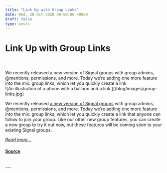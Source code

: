 ```yaml
---
title: "Link Up with Group Links"
date: Wed, 28 Oct 2020 00:00:00 +0000
draft: false
type: posts
---
```

# Link Up with Group Links

<br/>

<br/>
 We recently released a new version of Signal groups with group admins, @mentions, permissions, and more. Today we’re adding one more feature into the mix: group links, which let you quickly create a link
<br/>
![An illustration of a phone with a balloon and a link.](/blog/images/group-links.jpg)

We recently released [a new version of Signal groups](/blog/new-groups/) with group admins, @mentions, permissions, and more. Today we’re adding one more feature into the mix: group links, which let you quickly create a link that anyone can follow to join your group. Like our other new group features, you can create a new group to try it out now, but these features will be coming soon to your existing Signal groups.

[_Read more..._](https://signal.org/blog/group-links/)

#### [Source](https://signal.org/blog/group-links/)

<br/>
---
